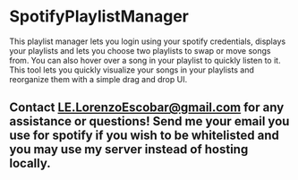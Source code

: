 # SpotifyPlaylistManager

This playlist manager lets you login using your spotify credentials, displays your playlists and lets you choose two playlists to swap or move songs from. 
You can also hover over a song in your playlist to quickly listen to it. This tool lets you quickly visualize your songs in your playlists and reorganize them with a simple drag and drop UI. 










## Contact LE.LorenzoEscobar@gmail.com for any assistance or questions! Send me your email you use for spotify if you wish to be whitelisted and you may use my server instead of hosting locally.
